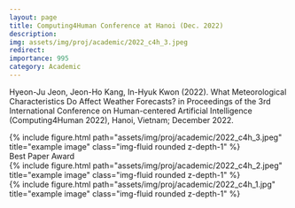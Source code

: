```yaml
---
layout: page
title: Computing4Human Conference at Hanoi (Dec. 2022) 
description: 
img: assets/img/proj/academic/2022_c4h_3.jpeg
redirect: 
importance: 995
category: Academic
---
```


Hyeon-Ju Jeon, Jeon-Ho Kang, In-Hyuk Kwon (2022). What Meteorological Characteristics Do Affect Weather Forecasts? in Proceedings of the 3rd International Conference on Human-centered Artificial Intelligence (Computing4Human 2022), Hanoi, Vietnam; December 2022.

<div class="row">
    <div class="col-sm mt-3 mt-md-0">
        {% include figure.html path="assets/img/proj/academic/2022_c4h_3.jpeg" title="example image" class="img-fluid rounded z-depth-1" %}
    </div>
</div>
<div class="caption">
    Best Paper Award
</div>

<div class="row">
    <div class="col-sm mt-2 mt-md-0">
        {% include figure.html path="assets/img/proj/academic/2022_c4h_2.jpeg" title="example image" class="img-fluid rounded z-depth-1" %}
    </div>
    <div class="col-sm mt-2 mt-md-0">
        {% include figure.html path="assets/img/proj/academic/2022_c4h_1.jpg" title="example image" class="img-fluid rounded z-depth-1" %}
    </div>
</div>
<div class="caption">
    
</div>


